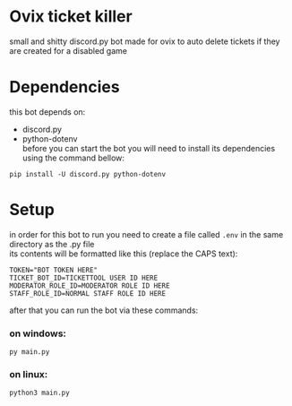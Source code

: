 # Ovix ticket killer
small and shitty discord.py bot made for ovix to auto delete tickets if they are created for a disabled game

# Dependencies
this bot depends on:
- discord.py
- python-dotenv  
before you can start the bot you will need to install its dependencies using the command bellow:  
```
pip install -U discord.py python-dotenv
```

# Setup
in order for this bot to run you need to create a file called `.env` in the same directory as the .py file  
its contents will be formatted like this (replace the CAPS text):
```env
TOKEN="BOT TOKEN HERE"
TICKET_BOT_ID=TICKETTOOL USER ID HERE
MODERATOR_ROLE_ID=MODERATOR ROLE ID HERE
STAFF_ROLE_ID=NORMAL STAFF ROLE ID HERE
```
after that you can run the bot via these commands:  
### on windows:
```
py main.py
```
### on linux:
```bash
python3 main.py
```
